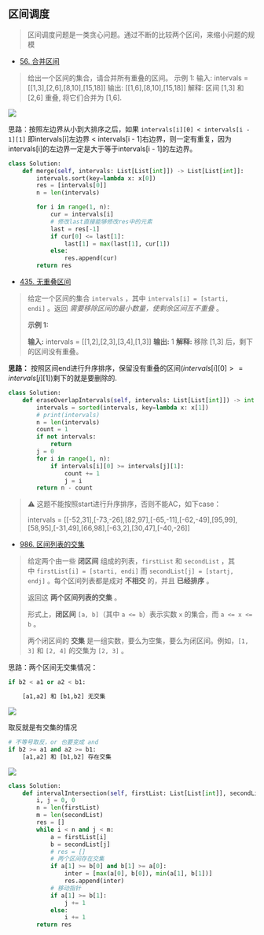 ## 区间调度

> 区间调度问题是一类贪心问题。通过不断的比较两个区间，来缩小问题的规模

- [56. 合并区间](https://leetcode.cn/problems/merge-intervals/description/)

> 给出一个区间的集合，请合并所有重叠的区间。
> 示例 1:
> 输入: intervals = [[1,3],[2,6],[8,10],[15,18]]
> 输出: [[1,6],[8,10],[15,18]]
> 解释: 区间 [1,3] 和 [2,6] 重叠, 将它们合并为 [1,6].

![](https://markdown-1258220306.cos.ap-shenzhen-fsi.myqcloud.com/img/202408231135457.png)

思路：按照左边界从小到大排序之后，如果 `intervals[i][0] < intervals[i - 1][1]` 即intervals[i]左边界 < intervals[i - 1]右边界，则一定有重复，因为intervals[i]的左边界一定是大于等于intervals[i - 1]的左边界。

```py
class Solution:
    def merge(self, intervals: List[List[int]]) -> List[List[int]]:
        intervals.sort(key=lambda x: x[0])
        res = [intervals[0]]
        n = len(intervals)

        for i in range(1, n):
            cur = intervals[i]
            # 修改last直接能够修改res中的元素
            last = res[-1]
            if cur[0] <= last[1]:
                last[1] = max(last[1], cur[1])
            else:
                res.append(cur)
        return res
```

- [435. 无重叠区间](https://leetcode.cn/problems/non-overlapping-intervals/)

> 给定一个区间的集合 `intervals` ，其中 `intervals[i] = [starti, endi]` 。返回 *需要移除区间的最小数量，使剩余区间互不重叠* 。
> 
> **示例 1:**
> 
> **输入:** intervals = [[1,2],[2,3],[3,4],[1,3]]
> **输出:** 1
> **解释:** 移除 [1,3] 后，剩下的区间没有重叠。

**思路：** 按照区间end进行升序排序，保留没有重叠的区间($intervals[i][0] >= intervals[j][1]$)剩下的就是要删除的.

```py
class Solution:
    def eraseOverlapIntervals(self, intervals: List[List[int]]) -> int:
        intervals = sorted(intervals, key=lambda x: x[1])
        # print(intervals)
        n = len(intervals)
        count = 1
        if not intervals:
            return
        j = 0
        for i in range(1, n):
            if intervals[i][0] >= intervals[j][1]:
                count += 1
                j = i
        return n - count
```

> ⚠️ 这题不能按照start进行升序排序，否则不能AC，如下case：
> 
> intervals = [[-52,31],[-73,-26],[82,97],[-65,-11],[-62,-49],[95,99],[58,95],[-31,49],[66,98],[-63,2],[30,47],[-40,-26]]

- [986. 区间列表的交集](https://leetcode.cn/problems/interval-list-intersections/)

> 给定两个由一些 **闭区间** 组成的列表，`firstList` 和 `secondList` ，其中 `firstList[i] = [starti, endi]` 而 `secondList[j] = [startj, endj]` 。每个区间列表都是成对 **不相交** 的，并且 **已经排序** 。
> 
> 返回这 **两个区间列表的交集** 。
> 
> 形式上，**闭区间** `[a, b]`（其中 `a <= b`）表示实数 `x` 的集合，而 `a <= x <= b` 。
> 
> 两个闭区间的 **交集** 是一组实数，要么为空集，要么为闭区间。例如，`[1, 3]` 和 `[2, 4]` 的交集为 `[2, 3]` 。

思路：两个区间无交集情况：

```py
if b2 < a1 or a2 < b1:

    [a1,a2] 和 [b1,b2] ⽆交集
```

![](https://markdown-1258220306.cos.ap-shenzhen-fsi.myqcloud.com/img/202408231517547.png)

取反就是有交集的情况

```py
# 不等号取反，or 也要变成 and 
if b2 >= a1 and a2 >= b1:
    [a1,a2] 和 [b1,b2] 存在交集
```

![](https://assets.leetcode.com/uploads/2019/01/30/interval1.png)

```py
class Solution:
    def intervalIntersection(self, firstList: List[List[int]], secondList: List[List[int]]) -> List[List[int]]:
        i, j = 0, 0
        n = len(firstList)
        m = len(secondList)
        res = []
        while i < n and j < m:
            a = firstList[i]
            b = secondList[j]
            # res = []
            # 两个区间存在交集 
            if a[1] >= b[0] and b[1] >= a[0]:
                inter = [max(a[0], b[0]), min(a[1], b[1])]
                res.append(inter)
            # 移动指针
            if a[1] >= b[1]:
                j += 1
            else:
                i += 1
        return res
```
